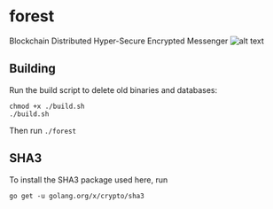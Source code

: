 # forest
Blockchain Distributed Hyper-Secure Encrypted Messenger
![alt text](https://i1.wp.com/www.sgs.com/-/media/global/images/structural-website-images/hero-images/hero-agri-forestry.jpg?resize=525%2C303 "forest")

## Building
Run the build script to delete old binaries and databases:
```
chmod +x ./build.sh
./build.sh
```

Then run
`./forest`

## SHA3
To install the SHA3 package used here, run

`go get -u golang.org/x/crypto/sha3`
